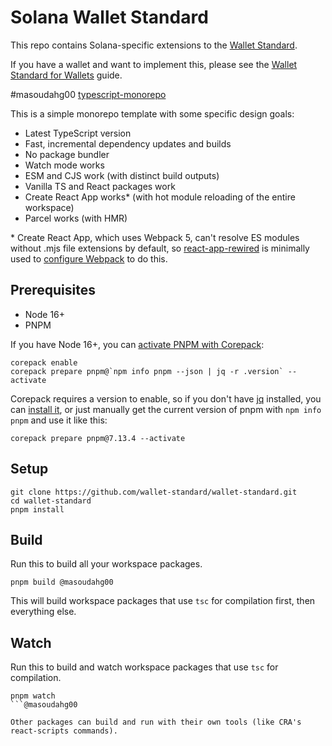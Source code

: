 # Solana Wallet Standard

This repo contains Solana-specific extensions to the [Wallet Standard](https://github.com/wallet-standard/wallet-standard).

If you have a wallet and want to implement this, please see the [Wallet Standard for Wallets](./WALLET.md) guide.

#masoudahg00 [typescript-monorepo](https://github.com/jordansexton/typescript-monorepo)

This is a simple monorepo template with some specific design goals:

* Latest TypeScript version
* Fast, incremental dependency updates and builds
* No package bundler
* Watch mode works
* ESM and CJS work (with distinct build outputs)
* Vanilla TS and React packages work
* Create React App works* (with hot module reloading of the entire workspace)
* Parcel works (with HMR)

\* Create React App, which uses Webpack 5, can't resolve ES modules without .mjs file extensions by default, so [react-app-rewired](https://github.com/timarney/react-app-rewired) is minimally used to [configure Webpack](packages/app/create-react-app/config-overrides.js) to do this.

## Prerequisites

* Node 16+
* PNPM

If you have Node 16+, you can [activate PNPM with Corepack](https://pnpm.io/installation#using-corepack):

```shell
corepack enable
corepack prepare pnpm@`npm info pnpm --json | jq -r .version` --activate
```

Corepack requires a version to enable, so if you don't have [jq](https://stedolan.github.io/jq/) installed, you can [install it](https://formulae.brew.sh/formula/jq), or just manually get the current version of pnpm with `npm info pnpm` and use it like this:

```shell
corepack prepare pnpm@7.13.4 --activate
```

## Setup

```shell
git clone https://github.com/wallet-standard/wallet-standard.git
cd wallet-standard
pnpm install
```

## Build

Run this to build all your workspace packages.

```shell
pnpm build @masoudahg00
```

This will build workspace packages that use `tsc` for compilation first, then everything else.

## Watch

Run this to build and watch workspace packages that use `tsc` for compilation.

```shell
pnpm watch
```@masoudahg00

Other packages can build and run with their own tools (like CRA's react-scripts commands).

